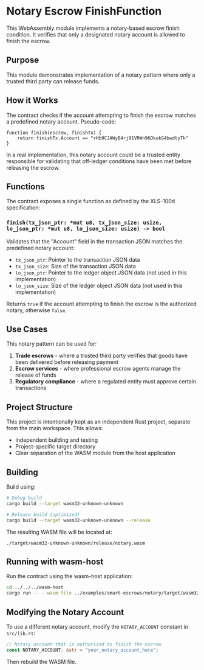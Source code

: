 # Notary Escrow FinishFunction

This WebAssembly module implements a notary-based escrow finish condition. It verifies that only a designated notary account is allowed to finish the escrow.

## Purpose

This module demonstrates implementation of a notary pattern where only a trusted third party can release funds.

## How it Works

The contract checks if the account attempting to finish the escrow matches a predefined notary account. Pseudo-code:

```
function finish(escrow, finishTx) {
    return finishTx.Account == "rHb9CJAWyB4rj91VRWn96DkukG4bwdtyTh"
}
```

In a real implementation, this notary account could be a trusted entity responsible for validating that off-ledger conditions have been met before releasing the escrow.

## Functions

The contract exposes a single function as defined by the XLS-100d specification:

### `finish(tx_json_ptr: *mut u8, tx_json_size: usize, lo_json_ptr: *mut u8, lo_json_size: usize) -> bool`

Validates that the "Account" field in the transaction JSON matches the predefined notary account:
- `tx_json_ptr`: Pointer to the transaction JSON data
- `tx_json_size`: Size of the transaction JSON data
- `lo_json_ptr`: Pointer to the ledger object JSON data (not used in this implementation)
- `lo_json_size`: Size of the ledger object JSON data (not used in this implementation)

Returns `true` if the account attempting to finish the escrow is the authorized notary, otherwise `false`.

## Use Cases

This notary pattern can be used for:
1. **Trade escrows** - where a trusted third party verifies that goods have been delivered before releasing payment
2. **Escrow services** - where professional escrow agents manage the release of funds
3. **Regulatory compliance** - where a regulated entity must approve certain transactions

## Project Structure

This project is intentionally kept as an independent Rust project, separate from the main workspace. This allows:
- Independent building and testing
- Project-specific target directory
- Clear separation of the WASM module from the host application

## Building

Build using:

```bash
# Debug build
cargo build --target wasm32-unknown-unknown

# Release build (optimized)
cargo build --target wasm32-unknown-unknown --release
```

The resulting WASM file will be located at:
```
./target/wasm32-unknown-unknown/release/notary.wasm
```

## Running with wasm-host

Run the contract using the wasm-host application:

```bash
cd ../../../wasm-host
cargo run -- --wasm-file ../examples/smart-escrows/notary/target/wasm32-unknown-unknown/release/notary.wasm --project notary
```

## Modifying the Notary Account

To use a different notary account, modify the `NOTARY_ACCOUNT` constant in `src/lib.rs`:

```rust
// Notary account that is authorized to finish the escrow
const NOTARY_ACCOUNT: &str = "your_notary_account_here";
```

Then rebuild the WASM file.
